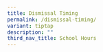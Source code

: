 ```yaml
---
title: Dismissal Timing
permalink: /dismissal-timing/
variant: tiptap
description: ""
third_nav_title: School Hours
---
```

<p></p>